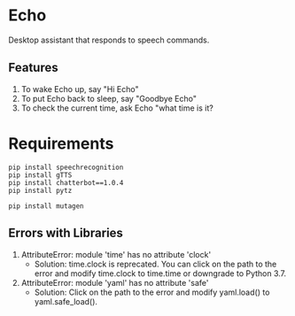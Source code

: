 # Echo
Desktop assistant that responds to speech commands.

## Features
1. To wake Echo up, say "Hi Echo"
2. To put Echo back to sleep, say "Goodbye Echo"
3. To check the current time, ask Echo "what time is it?

# Requirements
```
pip install speechrecognition
pip install gTTS
pip install chatterbot==1.0.4
pip install pytz

pip install mutagen
```

## Errors with Libraries 
1. AttributeError: module 'time' has no attribute 'clock'
    - Solution: time.clock is reprecated. You can click on the path to the error and modify time.clock to time.time or downgrade to Python 3.7.
2. AttributeError: module 'yaml' has no attribute 'safe'
    - Solution: Click on the path to the error and modify yaml.load() to yaml.safe_load().